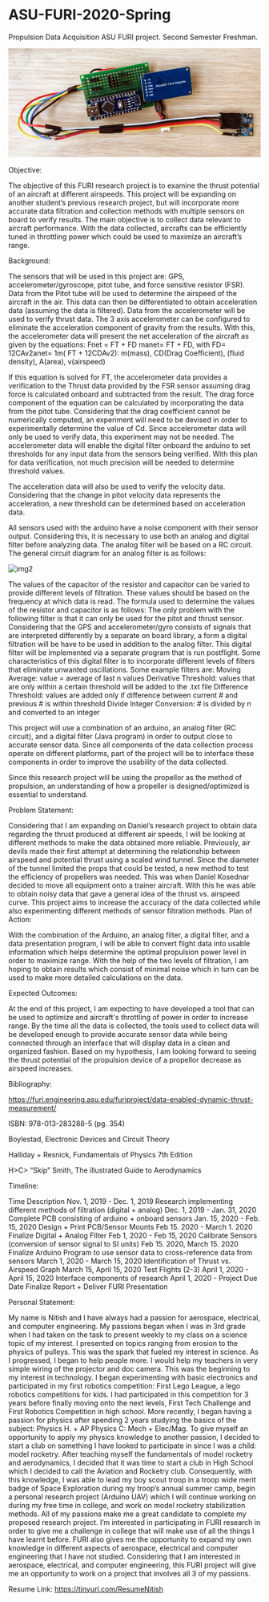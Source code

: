 # ASU-FURI-2020-Spring
Propulsion Data Acquisition          ASU FURI project. Second Semester Freshman.

![img1](https://github.com/nchennoju/ASU-FURI-2020-Spring/blob/master/pcb1.JPG)

Objective:

The objective of this FURI research project is to examine the thrust potential of an aircraft at different airspeeds. This project will be expanding on another student’s previous research project, but will incorporate more accurate data filtration and collection methods with multiple sensors on board to verify results. The main objective is to collect data relevant to aircraft performance. With the data collected, aircrafts can be efficiently tuned in throttling power which could be used to maximize an aircraft’s range.

Background:

The sensors that will be used in this project are: GPS, accelerometer/gyroscope, pitot tube, and force sensitive resistor (FSR). 
Data from the Pitot tube will be used to determine the airspeed of the aircraft in the air. This data can then be differentiated to obtain acceleration data (assuming the data is filtered).
Data from the accelerometer will be used to verify thrust data. The 3 axis accelerometer can be configured to eliminate the acceleration component of gravity from the results. With this, the accelerometer data will present the net acceleration of the aircraft as given by the equations:
Fnet = FT + FD
manet= FT + FD, with FD= 12CAv2anet= 1m( FT +  12CDAv2): m(mass), CD(Drag Coefficient), (fluid density), A(area), v(airspeed) 

If this equation is solved for FT, the accelerometer data provides a verification to the Thrust data provided by the FSR sensor assuming drag force is calculated onboard and subtracted from the result. The drag force component of the equation can be calculated by incorporating the data from the pitot tube. Considering that the drag coefficient cannot be numerically computed, an experiment will need to be devised in order to experimentally determine the value of Cd. Since accelerometer data will only be used to verify data, this experiment may not be needed. The accelerometer data will enable the digital filter onboard the arduino to set thresholds for any input data from the sensors being verified. With this plan for data verification, not much precision will be needed to determine threshold values.

The acceleration data will also be used to verify the velocity data. Considering that the change in pitot velocity data represents the acceleration, a new threshold can be determined based on acceleration data.

All sensors used with the arduino have a noise component with their sensor output. Considering this, it is necessary to use both an analog and digital filter before analyzing data. The analog filter will be based on a RC circuit. The general circuit diagram for an analog filter is as follows:

![img2](https://upload.wikimedia.org/wikipedia/commons/thumb/e/e0/1st_Order_Lowpass_Filter_RC.svg/2000px-1st_Order_Lowpass_Filter_RC.svg.png)

The values of the capacitor of the resistor and capacitor can be varied to provide different levels of filtration. These values should be based on the frequency at which data is read. The formula used to determine the values of the resistor and capacitor is as follows: The only problem with the following filter is that it can only be used for the pitot and thrust sensor. Considering that the GPS and accelerometer/gyro consists of signals that are interpreted differently by a separate on board library, a form a digital filtration will be have to be used in addition to the analog filter. This digital filter will be implemented via a separate program that is run postflight. Some characteristics of this digital filter is to incorporate different levels of filters that eliminate unwanted oscillations. Some example filters are:
Moving Average: value = average of last n values
Derivative Threshold: values that are only within a certain threshold will be added to the .txt file
Difference Threshold: values are added only if difference between current # and previous # is within threshold
Divide Integer Conversion: # is divided by n and converted to an integer

This project will use a combination of an arduino, an analog filter (RC circuit), and a digital filter (Java program) in order to output close to accurate sensor data. Since all components of the data collection process operate on different platforms, part of the project will be to interface these components in order to improve the usability of the data collected.

Since this research project will be using the propellor as the method of propulsion, an understanding of how a propeller is designed/optimized is essential to understand. 

Problem Statement:

Considering that I am expanding on Daniel’s research project to obtain data regarding the thrust produced at different air speeds, I will be looking at different methods to make the data obtained more reliable. Previously, air devils made their first attempt at determining the relationship between airspeed and potential thrust using a scaled wind tunnel. Since the diameter of the tunnel limited the props that could be tested, a new method to test the efficiency of propellers was needed. This was when Daniel Kosednar decided to move all equipment onto a trainer aircraft. With this he was able to obtain noisy data that gave a general idea of the thrust vs. airspeed curve. This project aims to increase the accuracy of the data collected while also experimenting different methods of sensor filtration methods.
Plan of Action:

With the combination of the Arduino, an analog filter, a digital filter, and a data presentation program, I will be able to convert flight data into usable information which helps determine the optimal propulsion power level in order to maximize range. With the help of the two levels of filtration, I am hoping to obtain results which consist of minimal noise which in turn can be used to make more detailed calculations on the data.

Expected Outcomes:

At the end of this project, I am expecting to have developed a tool that can be used to optimize and aircraft's throttling of power in order to increase range. By the time all the data is collected, the tools used to collect data will be developed enough to provide accurate sensor data while being connected through an interface that will display data in a clean and organized fashion. Based on my hypothesis, I am looking forward to seeing the thrust potential of the propulsion device of a propellor decrease as airspeed increases.

Bibliography:

https://furi.engineering.asu.edu/furiproject/data-enabled-dynamic-thrust-measurement/

ISBN: 978-013-283288-5 (pg. 354)

Boylestad, Electronic Devices and Circuit Theory

Halliday + Resnick, Fundamentals of Physics 7th Edition

H>C> “Skip” Smith, The illustrated Guide to Aerodynamics

Timeline:

Time
Description
Nov. 1, 2019 - Dec. 1, 2019
Research implementing different methods of filtration (digital + analog)
Dec. 1, 2019 - Jan. 31, 2020
Complete PCB consisting of arduino + onboard sensors
Jan. 15, 2020 - Feb. 15, 2020
Design + Print PCB/Sensor Mounts
Feb 15. 2020 - March 1. 2020
Finalize Digital + Analog FIlter
Feb 1, 2020 - Feb 15, 2020
Calibrate Sensors (conversion of sensor signal to SI units)
Feb 15. 2020, March 15. 2020
Finalize Arduino Program to use sensor data to cross-reference data from sensors
March 1, 2020 - March 15, 2020
Identification of Thrust vs. Airspeed Graph
March 15, April 15, 2020
Test Flights (2-3)
April 1, 2020 - April 15, 2020
Interface components of research
April 1, 2020 - Project Due Date
Finalize Report + Deliver FURI Presentation


Personal Statement:

My name is Nitish and I have always had a passion for aerospace, electrical, and computer engineering. My passions began when I was in 3rd grade when I had taken on the task to present weekly to my class on a science topic of my interest. I presented on topics ranging from erosion to the physics of pulleys. This was the spark that fueled my interest in science. As I progressed, I began to help people more. I would help my teachers in very simple wiring of the projector and doc camera. This was the beginning to my interest in technology. I began experimenting with basic electronics and participated in my first robotics competition: First Lego League, a lego robotics competitions for kids. I had participated in this competition for 3 years before finally moving onto the next levels, First Tech Challenge and First Robotics Competition in high school. More recently, I began having a passion for physics after spending 2 years studying the basics of the subject: Physics H. + AP Physics C: Mech + Elec/Mag. To give myself an opportunity to apply my physics knowledge to another passion, I decided to start a club on something I have looked to participate in since I was a child: model rocketry. After teaching myself the fundamentals of model rocketry and aerodynamics, I decided that it was time to start a club in High School which I decided to call the Aviation and Rocketry club. Consequently, with this knowledge, I was able to lead my boy scout troop in a troop wide merit badge of Space Exploration during my troop’s annual summer camp, begin a personal research project (Arduino UAV) which I will continue working on during my free time in college, and work on model rocketry stabilization methods. All of my passions make me a great candidate to complete my proposed research project.
I’m interested in participating in FURI research in order to give me a challenge in college that will make use of all the things I have learnt before. FURI also gives me the opportunity to expand my own knowledge in different aspects of aerospace, electrical and computer engineering that I have not studied. Considering that I am interested in aerospace, electrical, and computer engineering, this FURI project will give me an opportunity to work on a project that involves all 3 of my passions.

Resume Link: https://tinyurl.com/ResumeNitish
